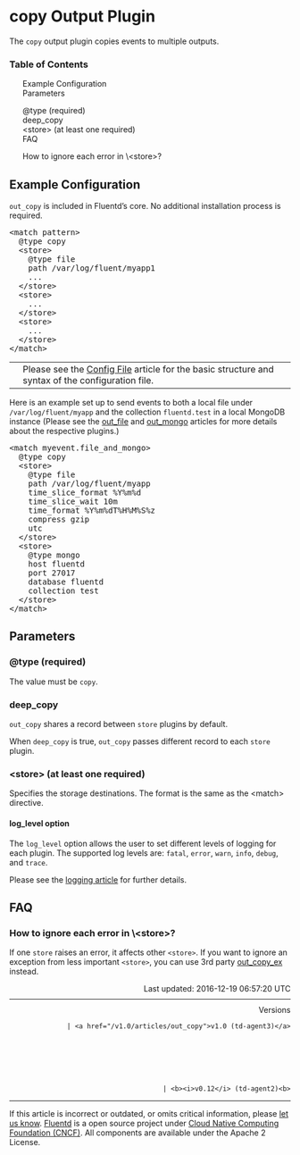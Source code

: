 <hgroup>
<h1>copy Output Plugin</h1>
</hgroup>
<p>The <code>copy</code> output plugin copies events to multiple outputs.</p>
<a name="example-configuration"></a>
<section id="table-of-contents"><h3>Table of Contents</h3>
<ul id="toc">
<li class="toc-item"><a href="#example-configuration">Example Configuration</a></li>
<li class="toc-item"><a href="#parameters">Parameters</a></li>
<ul class="sub-toc">
<li class="sub-toc-item"><a href="#@type-(required)">@type (required)</a></li>
<li class="sub-toc-item"><a href="#deep_copy">deep_copy</a></li>
<li class="sub-toc-item"><a href="#&lt;store&gt;-(at-least-one-required)">&lt;store&gt; (at least one required)</a></li>
</ul>
<li class="toc-item"><a href="#faq">FAQ</a></li>
<ul class="sub-toc">
<li class="sub-toc-item"><a href="#how-to-ignore-each-error-in-%5C&lt;store&gt;?">How to ignore each error in \&lt;store&gt;?</a></li>
</ul>
</ul>
</section>
<h2>Example Configuration</h2>
<p><code>out_copy</code> is included in Fluentd’s core. No additional installation process is required.</p>
<pre class="CodeRay">&lt;match pattern&gt;
  @type copy
  &lt;store&gt;
    @type file
    path /var/log/fluent/myapp1
    ...
  &lt;/store&gt;
  &lt;store&gt;
    ...
  &lt;/store&gt;
  &lt;store&gt;
    ...
  &lt;/store&gt;
&lt;/match&gt;
</pre>
<table class="note">
<td class="icon"></td>
<td class="content">Please see the <a href="config-file">Config File</a> article for the basic structure and syntax of the configuration file.</td>
</table>
<p>Here is an example set up to send events to both a local file under <code>/var/log/fluent/myapp</code> and the collection <code>fluentd.test</code> in a local MongoDB instance (Please see the <a href="/articles/out_file">out_file</a> and <a href="/articles/out_mongo">out_mongo</a> articles for more details about the respective plugins.)</p>
<pre class="CodeRay">&lt;match myevent.file_and_mongo&gt;
  @type copy
  &lt;store&gt;
    @type file
    path /var/log/fluent/myapp
    time_slice_format %Y%m%d
    time_slice_wait 10m
    time_format %Y%m%dT%H%M%S%z
    compress gzip
    utc
  &lt;/store&gt;
  &lt;store&gt;
    @type mongo
    host fluentd
    port 27017
    database fluentd
    collection test
  &lt;/store&gt;
&lt;/match&gt;
</pre>
<a name="parameters"></a><h2>Parameters</h2>
<a name="@type-(required)"></a><h3>@type (required)</h3>
<p>The value must be <code>copy</code>.</p>
<a name="deep_copy"></a><h3>deep_copy</h3>
<p><code>out_copy</code> shares a record between <code>store</code> plugins by default.</p>
<p>When <code>deep_copy</code> is true, <code>out_copy</code> passes different record to each <code>store</code> plugin.</p>
<a name="&lt;store&gt;-(at-least-one-required)"></a><h3>&lt;store&gt; (at least one required)</h3>
<p>Specifies the storage destinations. The format is the same as the &lt;match&gt; directive.</p>
<h4>log_level option</h4>
<p>The <code>log_level</code> option allows the user to set different levels of logging for each plugin. The supported log levels are: <code>fatal</code>, <code>error</code>, <code>warn</code>, <code>info</code>, <code>debug</code>, and <code>trace</code>.</p>
<p>Please see the <a href="logging">logging article</a> for further details.</p>
<a name="faq"></a><h2>FAQ</h2>
<a name="how-to-ignore-each-error-in-%5C&lt;store&gt;?"></a><h3>How to ignore each error in \&lt;store&gt;?</h3>
<p>If one <code>store</code> raises an error, it affects other <code>&lt;store&gt;</code>. If you want to ignore an exception from less important <code>&lt;store&gt;</code>,
you can use 3rd party <a href="https://github.com/sonots/fluent-plugin-copy_ex">out_copy_ex</a> instead.</p>
<div style="text-align:right">
  Last updated: 2016-12-19 06:57:20 UTC
  </div>
<hr size="1" style="margin-top: 10px; margin-bottom: 10px; color: rgba(0, 0, 0, .15);"/>
<div style="text-align:right">
Versions 
  
    
    | <a href="/v1.0/articles/out_copy">v1.0 (td-agent3)</a>
    
  

  

  
    
    | <b><i>v0.12</i> (td-agent2)<b>
</b></b>
</div>
<hr size="1" style="margin-top: 10px; margin-bottom: 10px; color: rgba(0, 0, 0, .15);"/>
<p>
    If this article is incorrect or outdated, or omits critical information, please <a href="https://github.com/fluent/fluentd-docs/issues?state=open">let us know</a>. <a href="http://www.fluentd.org/">Fluentd</a> is a  open source project under <a href="https://cncf.io/">Cloud Native Computing Foundation (CNCF)</a>. All components are available under the Apache 2 License.
  </p>
